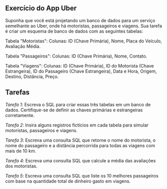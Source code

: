 Exercício do App Uber
--
Suponha que você está projetando um banco de dados para um serviço semelhante ao Uber, onde há motoristas, passageiros e viagens. 
Sua tarefa é criar um esquema de banco de dados com as seguintes tabelas:

Tabela "Motoristas":
Colunas: ID (Chave Primária), Nome, Placa do Veículo, Avaliação Média.

Tabela "Passageiros":
Colunas: ID (Chave Primária), Nome, Contato.

Tabela "Viagens":
Colunas: ID (Chave Primária), ID do Motorista (Chave Estrangeira), ID do Passageiro (Chave Estrangeira), Data e Hora, Origem, 
Destino, Distância, Preço.

Tarefas
--

*Tarefa 1*: 
Escreva o SQL para criar essas três tabelas em um banco de dados. Certifique-se de definir as chaves primárias e estrangeiras corretamente.

*Tarefa 2*: Insira alguns registros fictícios em cada tabela para simular motoristas, passageiros e viagens.

*Tarefa 3*: Escreva uma consulta SQL que retorne o nome do motorista, o nome do passageiro e a distância percorrida para todas as viagens com mais de 10 km.

*Tarefa 4*: Escreva uma consulta SQL que calcule a média das avaliações dos motoristas.

*Tarefa 5*: Escreva uma consulta SQL que liste os 10 melhores passageiros com base na quantidade total de dinheiro gasto em viagens.
